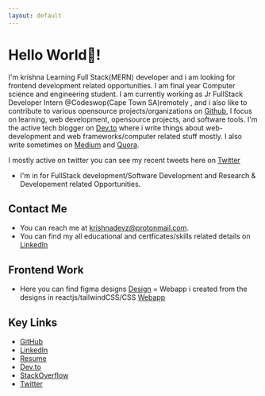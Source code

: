 ```yaml
---
layout: default
---
```


# Hello World👋!

I'm krishna Learning Full Stack(MERN) developer and i am looking for frontend development related opportunities.
I am final year Computer science and engineering student.
I am currently working as Jr FullStack Developer Intern @Codeswop(Cape Town SA)remotely , and i also like to contribute to various opensource projects/organizations on [Github](https://github.com/krishnadevz), I focus on learning, web development, opensource projects, and software tools.
I'm the active tech blogger on [Dev.to](https://dev.to/krishnakakade) where i write things about web-development and web frameworks/computer related stuff mostly. 
I also write sometimes on  [Medium](https://krishnakakade.medium.com/) and [Quora](https://www.quora.com/profile/Krishna-Kakade-2).

I mostly active on twitter you can see my recent tweets here on [Twitter](https://twitter.com/krishnadevz)
* I'm in for FullStack development/Software Development and Research & Developement related Opportunities. 

## Contact Me

* You can reach me at [krishnadevz@protonmail.com](mailto:krishnadevz@protonmail.com).
* You can find my all educational and certficates/skills related details on [LinkedIn](https://www.linkedin.com/in/krishnakakade/)


## Frontend Work
* Here you can find figma designs [Design](https://drive.google.com/drive/folders/15WLVKG44PXqWV6bNrKcjwkbyWQsMTuYV?usp=sharing) = Webapp i created from the designs in reactjs/tailwindCSS/CSS [Webapp](http://travel-web-app-kappa.vercel.app/)

## Key Links

* [GitHub](https://github.com/krishnadevz)
* [LinkedIn](https://www.linkedin.com/in/krishnakakade/)
* [Resume](https://drive.google.com/file/d/1uKwqLqa-mlxrQQz6WHEm9fvf6cVMZd-w/view?usp=sharing)
* [Dev.to](https://dev.to/krishnakakade)
* [StackOverflow](https://stackoverflow.com/users/8926157/krishna-kakade?tab=profile)
* [Twitter](https://twitter.com/krishnadevz)


<!--## Support Me
* If my work/articles/projects are helping you can support me on [BuyMeMilk](https://www.buymeacoffee.com/eAcXWMB)
-->

